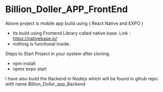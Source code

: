 # Billion_Doller_APP_FrontEnd

Above project is mobile app build using ( React Native and EXPO ) 
- Its build using Frontend Library called native base. Link : https://nativebase.io/
- nothing is functional inside. 

Steps to Start Project in your system after cloning.
- npm install
- npmx expo start

I have also build the Backend in Nodejs which will be found in gihub repo with name Billion_Doller_app_Backend
